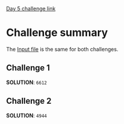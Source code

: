 [Day 5 challenge link](https://adventofcode.com/2024/day/5)

# Challenge summary
The [Input file](input.txt) is the same for both challenges.
## Challenge 1
**SOLUTION**: `6612`

## Challenge 2

**SOLUTION**: `4944`
